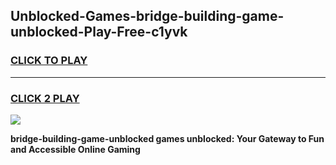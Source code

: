 
## Unblocked-Games-bridge-building-game-unblocked-Play-Free-c1yvk
<h3>
<a href="https://premium76.site?title=bridge-building-game-unblocked&ref=21A">CLICK TO PLAY</a></h3>
<hr>

<h3>
<a href="https://premium76.site?title=bridge-building-game-unblocked&ref=21A">CLICK 2 PLAY</a>
  
</h3>

<a href="https://premium76.site?title=bridge-building-game-unblocked&ref=21A"><img src="https://clearcache.store/games.png"></a>


**bridge-building-game-unblocked games unblocked: Your Gateway to Fun and Accessible Online Gaming**
